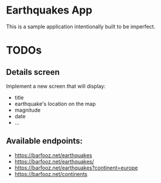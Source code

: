 # Earthquakes App

This is a sample application intentionally built to be imperfect.

# TODOs
## Details screen
Implement a new screen that will display:
- title
- earthquake's location on the map
- magnitude
- date
- ...


## Available endpoints:
* https://barfooz.net/earthquakes
* https://barfooz.net/earthquakes/<id>
* https://barfooz.net/earthquakes?continent=europe
* https://barfooz.net/continents
